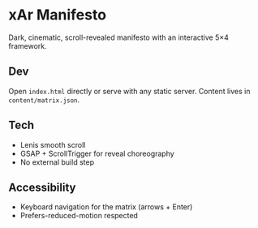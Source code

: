 # xAr Manifesto

Dark, cinematic, scroll-revealed manifesto with an interactive 5×4 framework.

## Dev
Open `index.html` directly or serve with any static server. Content lives in `content/matrix.json`.

## Tech
- Lenis smooth scroll
- GSAP + ScrollTrigger for reveal choreography
- No external build step

## Accessibility
- Keyboard navigation for the matrix (arrows + Enter)
- Prefers-reduced-motion respected

